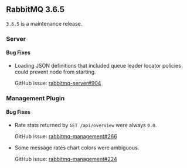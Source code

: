## RabbitMQ 3.6.5

`3.6.5` is a maintenance release.

### Server

#### Bug Fixes

 * Loading JSON definitions that included queue leader locator policies could prevent node
   from starting.

   GitHub issue: [rabbitmq-server#904](https://github.com/rabbitmq/rabbitmq-server/issues/904)

### Management Plugin

#### Bug Fixes

 * Rate stats returned by `GET /api/overview` were always `0.0`.
 
   GitHub issue: [rabbitmq-management#266](https://github.com/rabbitmq/rabbitmq-management/issues/266)

 * Some message rates chart colors were ambiguous.
 
   GitHub issue: [rabbitmq-management#224](https://github.com/rabbitmq/rabbitmq-management/issues/224)
